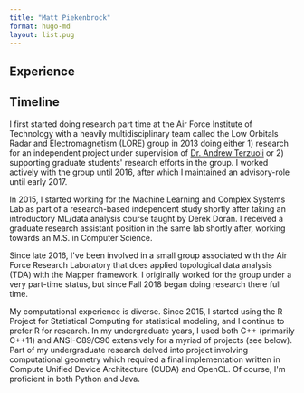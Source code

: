 ```yaml
---
title: "Matt Piekenbrock"
format: hugo-md
layout: list.pug
---
```


## Experience

## Timeline

I first started doing research part time at the Air Force Institute of Technology with a heavily multidisciplinary team called the Low Orbitals Radar and Electromagnetism (LORE) group in 2013 doing either 1) research for an independent project under supervision of [Dr. Andrew Terzuoli]() or 2) supporting graduate students' research efforts in the group. I worked actively with the group until 2016, after which I maintained an advisory-role until early 2017.

In 2015, I started working for the Machine Learning and Complex Systems Lab as part of a research-based independent study shortly after taking an introductory ML/data analysis course taught by Derek Doran. I received a graduate research assistant position in the same lab shortly after, working towards an M.S. in Computer Science.

Since late 2016, I've been involved in a small group associated with the Air Force Research Laboratory that does applied topological data analysis (TDA) with the Mapper framework. I originally worked for the group under a very part-time status, but since Fall 2018 began doing research there full time.

My computational experience is diverse. Since 2015, I started using the R Project for Statistical Computing for statistical modeling, and I continue to prefer R for research. In my undergraduate years, I used both C++ (primarily C++11) and ANSI-C89/C90 extensively for a myriad of projects (see below). Part of my undergraduate research delved into project involving computational geometry which required a final implementation written in Compute Unified Device Architecture (CUDA) and OpenCL. Of course, I'm proficient in both Python and Java.
